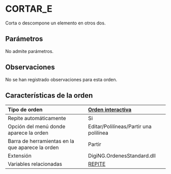 # CORTAR\_E

Corta o descompone un elemento en otros dos.

## Parámetros

No admite parámetros.

## Observaciones

No se han registrado observaciones para esta orden.

## Características de la orden

| Tipo de orden | [Orden interactiva]() |
| :--- | :--- |
| Repite automáticamente | Si |
| Opción del menú donde aparece la orden | Editar/Polilíneas/Partir una polilínea |
| Barra de herramientas en la que aparece la orden | Partir |
| Extensión | DigiNG.OrdenesStandard.dll |
| Variables relacionadas | [REPITE](REPITE.html) |

